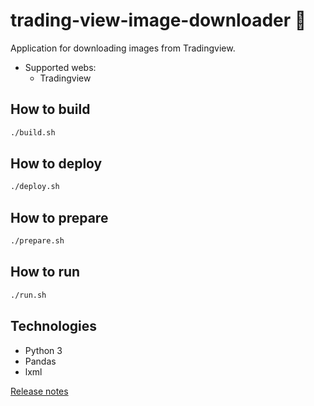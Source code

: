# trading-view-image-downloader 🐻
Application for downloading images from Tradingview.

* Supported webs:
    * Tradingview

## How to build
```bash
./build.sh
```

## How to deploy
```bash
./deploy.sh
```

## How to prepare
```bash
./prepare.sh
```

## How to run
```bash
./run.sh
```
## Technologies
* Python 3
* Pandas
* lxml

[Release notes](RELEASE_NOTES.md)
